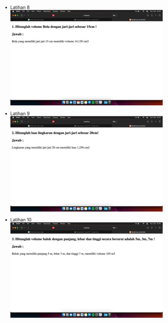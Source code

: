 - Latihan 8
  <img src="latihan_8.png">

- Latihan 9
  <img src="latihan_9.png">

- Latihan 10
  <img src="latihan_10.png">  
